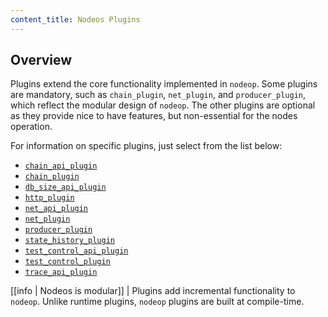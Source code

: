 ```yaml
---
content_title: Nodeos Plugins
---
```


## Overview

Plugins extend the core functionality implemented in `nodeop`. Some plugins are mandatory, such as `chain_plugin`, `net_plugin`, and `producer_plugin`, which reflect the modular design of `nodeop`. The other plugins are optional as they provide nice to have features, but non-essential for the nodes operation.

For information on specific plugins, just select from the list below:

* [`chain_api_plugin`](chain_api_plugin/index.md)
* [`chain_plugin`](chain_plugin/index.md)
* [`db_size_api_plugin`](db_size_api_plugin/index.md)
* [`http_plugin`](http_plugin/index.md)
* [`net_api_plugin`](net_api_plugin/index.md)
* [`net_plugin`](net_plugin/index.md)
* [`producer_plugin`](producer_plugin/index.md)
* [`state_history_plugin`](state_history_plugin/index.md)
* [`test_control_api_plugin`](test_control_api_plugin/index.md)
* [`test_control_plugin`](test_control_plugin/index.md)
* [`trace_api_plugin`](trace_api_plugin/index.md)

[[info | Nodeos is modular]]
| Plugins add incremental functionality to `nodeop`. Unlike runtime plugins, `nodeop` plugins are built at compile-time.
